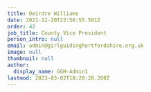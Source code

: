 ```yaml
---
title: Deirdre Williams
date: 2021-12-20T22:56:55.501Z
order: 42
job_title: County Vice President
person_intro: null
email: admin@girlguidinghertfordshire.org.uk
image: null
thumbnail: null
author:
  display_name: GGH-Admin1
lastmod: 2023-03-02T18:20:20.260Z
---
```

